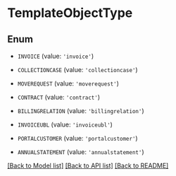 # TemplateObjectType


## Enum

* `INVOICE` (value: `'invoice'`)

* `COLLECTIONCASE` (value: `'collectioncase'`)

* `MOVEREQUEST` (value: `'moverequest'`)

* `CONTRACT` (value: `'contract'`)

* `BILLINGRELATION` (value: `'billingrelation'`)

* `INVOICEUBL` (value: `'invoiceubl'`)

* `PORTALCUSTOMER` (value: `'portalcustomer'`)

* `ANNUALSTATEMENT` (value: `'annualstatement'`)

[[Back to Model list]](../README.md#documentation-for-models) [[Back to API list]](../README.md#documentation-for-api-endpoints) [[Back to README]](../README.md)


